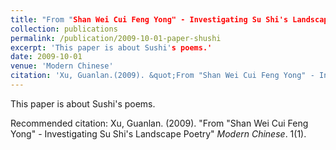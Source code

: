 ```yaml
---
title: "From "Shan Wei Cui Feng Yong" - Investigating Su Shi's Landscape Poetry"
collection: publications
permalink: /publication/2009-10-01-paper-shushi
excerpt: 'This paper is about Sushi's poems.'
date: 2009-10-01
venue: 'Modern Chinese'
citation: 'Xu, Guanlan.(2009). &quot;From "Shan Wei Cui Feng Yong" - Investigating Su Shi's Landscape Poetry.&quot; <i>Modern Chinese</i>. 1(1).'
---
```


This paper is about Sushi's poems.


Recommended citation: Xu, Guanlan. (2009). "From "Shan Wei Cui Feng Yong" - Investigating Su Shi's Landscape Poetry" <i>Modern Chinese</i>. 1(1).
